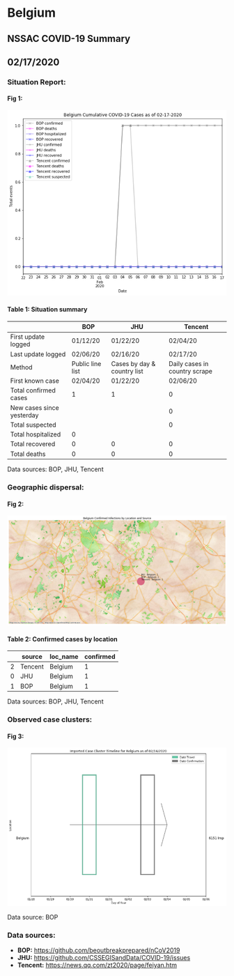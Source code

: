 # Belgium
## NSSAC COVID-19 Summary
## 02/17/2020



### Situation Report:
#### Fig 1:
![Belgium cases](../merged_histories/Belgium_merged_histories.png)

#### Table 1: Situation summary


|                           | BOP              | JHU                         | Tencent                       |
|---------------------------|------------------|-----------------------------|-------------------------------|
| First update logged       | 01/12/20         | 01/22/20                    | 02/04/20                      |
| Last update logged        | 02/06/20         | 02/16/20                    | 02/17/20                      |
| Method                    | Public line list | Cases by day & country list | Daily cases in country scrape |
| First known case          | 02/04/20         | 01/22/20                    | 02/06/20                      |
| Total confirmed cases     | 1                | 1                           | 0                             |
| New cases since yesterday |                  |                             | 0                             |
| Total suspected           |                  |                             | 0                             |
| Total hospitalized        | 0                |                             |                               |
| Total recovered           | 0                | 0                           | 0                             |
| Total deaths              | 0                | 0                           | 0                             |

Data sources: BOP, JHU, Tencent


### Geographic dispersal:
#### Fig 2:
![Belgium mapped](../case_locs/Belgium_case_locs.png)

#### Table 2: Confirmed cases by location


|    | source   | loc_name   |   confirmed |
|----|----------|------------|-------------|
|  2 | Tencent  | Belgium    |           1 |
|  0 | JHU      | Belgium    |           1 |
|  1 | BOP      | Belgium    |           1 |

Data sources: BOP, JHU, Tencent


### Observed case clusters:
#### Fig 3:
![Belgium cases](../cluster_analysis/Belgium_imported_cases.png)



Data source: BOP


### Data sources:
* **BOP:** https://github.com/beoutbreakprepared/nCoV2019
* **JHU:** https://github.com/CSSEGISandData/COVID-19/issues
* **Tencent:** https://news.qq.com/zt2020/page/feiyan.htm